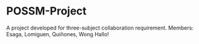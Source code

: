 # POSSM-Project
A project developed for three-subject collaboration requirement. Members: Esaga, Lomiguen, Quiñones, Wong
Hallo!

